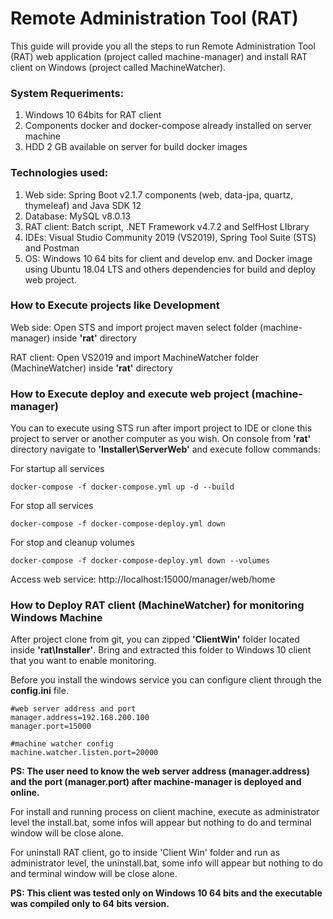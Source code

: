 Remote Administration Tool (RAT)
====================================================================

This guide will provide you all the steps to run Remote Administration Tool (RAT) web application (project called machine-manager) and install RAT client on Windows (project called MachineWatcher).


### System Requeriments:

1. Windows 10 64bits for RAT client
2. Components docker and docker-compose already installed on server machine
3. HDD 2 GB available on server for build docker images

### Technologies used:

1. Web side: Spring Boot v2.1.7 components (web, data-jpa, quartz, thymeleaf) and Java SDK 12
2. Database: MySQL v8.0.13
3. RAT client: Batch script, .NET Framework v4.7.2 and SelfHost LIbrary
4. IDEs: Visual Studio Community 2019 (VS2019), Spring Tool Suite (STS) and Postman
5. OS: Windows 10 64 bits for client and develop env. and Docker image using Ubuntu 18.04 LTS and others dependencies for build and deploy web project.


### How to Execute projects like Development

Web side: Open STS and import project maven select folder (machine-manager) inside **'rat'** directory

RAT client: Open VS2019 and import MachineWatcher folder (MachineWatcher) inside **'rat'** directory


### How to Execute deploy and execute web project (machine-manager)

You can to execute using STS run after import project to IDE or clone this project to server or another computer as you wish. On console from **'rat'** directory navigate to **'Installer\ServerWeb'** and execute follow commands:

For startup all services
```
docker-compose -f docker-compose.yml up -d --build
```

For stop all services
```
docker-compose -f docker-compose-deploy.yml down
```

For stop and cleanup volumes 
```
docker-compose -f docker-compose-deploy.yml down --volumes
```

Access web service: http://localhost:15000/manager/web/home

### How to Deploy RAT client (MachineWatcher) for monitoring Windows Machine

After project clone from git, you can zipped **'ClientWin'** folder located inside **'rat\Installer'**. Bring and extracted this folder to Windows 10 client that you want to enable monitoring.

Before you install the windows service you can configure client through the **config.ini** file.
```
#web server address and port 
manager.address=192.168.200.100
manager.port=15000

#machine watcher config
machine.watcher.listen.port=20000
```
**PS: The user need to know the web server address (manager.address) and the port (manager.port) after machine-manager is deployed and online.**

For install and running process on client machine, execute as administrator level the install.bat, some infos will appear but nothing to do and terminal window will be close alone.

For uninstall RAT client, go to inside 'Client Win' folder and run as administrator level, the uninstall.bat, some info will appear but nothing to do and terminal window will be close alone.

**PS: This client was tested only on Windows 10 64 bits and the executable was compiled only to 64 bits version.**
